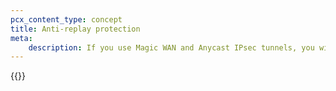 ```yaml
---
pcx_content_type: concept
title: Anti-replay protection
meta:
    description: If you use Magic WAN and Anycast IPsec tunnels, you will need to disable anti-replay protection. Review the information here to learn more.
---
```


{{<render file="_anti-replay-protection.md" withParameters="Magic WAN;;/magic-wan/configuration/manual/how-to/configure-tunnels/#add-tunnels">}}
